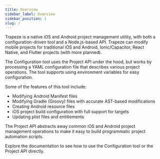 ```yaml
---
title: Overview
sidebar_label: Overview
sidebar_position: 1
slug: /
---
```


Trapeze is a native iOS and Android project management utility, with both a configuration-driven tool and a Node.js-based API. Trapeze can modify mobile projects for traditional iOS and Android, Ionic/Capacitor, React Native, and Flutter projects (with more planned).

The Configuration tool uses the Project API under the hood, but works by processing a YAML configuration file that describes various project operations. The tool supports using environment variables for easy configuration.

Some of the features of this tool include:
  * Modifying Android Manifest files
  * Modifying Gradle (Groovy) files with accurate AST-based modifications
  * Creating Android resource files
  * iOS project build configuration with full support for targets
  * Updating plist files and entitlements

The Project API abstracts away common iOS and Android project management operations to make it easy to build programmatic project automation scripts.

Explore the documentation to see how to use the Configuration tool or the Project API directly.


